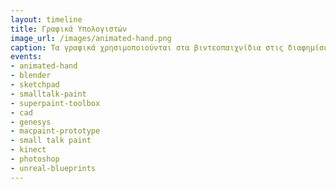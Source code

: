 ```yaml
---
layout: timeline
title: Γραφικά Υπολογιστών
image_url: /images/animated-hand.png
caption: Τα γραφικά χρησιμοποιούνται στα βιντεοπαιχνίδια στις διαφημίσεις στην οπτικοποίηση , στις γραφικές διεπαφές και άλλα.  Τα γραφικά μπορεί να είναι στατικά ή κινούμενα,δισδιάστατα ή τρισδιάστατα και να έχουν αλληλεπίδραση ορισμένες φορές. Τα γραφικά είναι το μέσο δημιουργίας εικόνων στον υπολογιστή από συμβολικές περιγραφές αυτών.
events:
- animated-hand
- blender
- sketchpad
- smalltalk-paint
- superpaint-toolbox
- cad
- genesys
- macpaint-prototype
- small talk paint
- kinect
- photoshop
- unreal-blueprints
---
```

